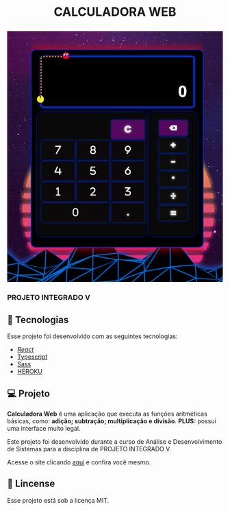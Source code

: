 # <p align="center"> CALCULADORA WEB</p>
<p align="center"><img src="https://github.com/Oliveira-Renato/Calculadora/blob/main/repo-img/IMG-1.PNG"></p>

### PROJETO INTEGRADO V

## :test_tube: Tecnologias 
Esse projeto foi desenvolvido com as seguintes tecnologias:
* _[React](https://reactjs.org/)_
* [Typescript](https://www.typescriptlang.org/)
* [Sass](https://sass-lang.com/)
* [HEROKU](https://www.heroku.com/)

## :computer: Projeto
**Calculadora Web** é uma aplicação que executa as funções aritméticas básicas, como: **adição; subtração; multiplicação e divisão**. **PLUS:** possui uma interface muito legal.

Este projeto foi desenvolvido durante a curso de Análise e Desenvolvimento de Sistemas para a disciplina de PROJETO INTEGRADO V.

Acesse o site clicando [aqui](https://calculadora-web.herokuapp.com/) e confira você mesmo.


## :scroll: Lincense

Esse projeto está sob a licença MIT. 


